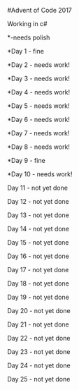 #Advent of Code 2017

Working in c#

*-needs polish

*Day 1 - fine

*Day 2 - needs work!

*Day 3 - needs work!

*Day 4 - needs work!

*Day 5 - needs work!

*Day 6 - needs work!

*Day 7 - needs work!

*Day 8 - needs work!

*Day 9 - fine

*Day 10 - needs work!

Day 11 - not yet done

Day 12 - not yet done

Day 13 - not yet done

Day 14 - not yet done

Day 15 - not yet done

Day 16 - not yet done

Day 17 - not yet done

Day 18 - not yet done

Day 19 - not yet done

Day 20 - not yet done

Day 21 - not yet done

Day 22 - not yet done

Day 23 - not yet done

Day 24 - not yet done

Day 25 - not yet done
